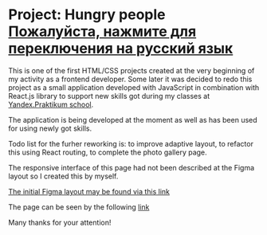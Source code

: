 # Project: Hungry people [Пожалуйста, нажмите для переключения на русский язык](./README.md)

This is one of the first HTML/CSS projects created at the very beginning of my activity as a frontend developer. Some later it was decided to redo this project as a small application developed with JavaScript in combination with React.js library to support new skills got during my classes at [Yandex.Praktikum school](https://practicum.yandex.ru).

The application is being developed at the moment as well as has been used for using newly got skills.

Todo list for the furher reworking is: to improve adaptive layout, to refactor this using React routing, to complete the photo gallery page.

The responsive interface of this page had not been described at the Figma layout so I created this by myself.

[The initial Figma layout may be found via this link](https://www.figma.com/file/99VWS9wLtcNpWYAvWWbNwo/Hunger---Website-Template?node-id=0%3A1)

The page can be seen by the following [link](https://nikolaykrishtopa.github.io/hunger)

Many thanks for your attention!
